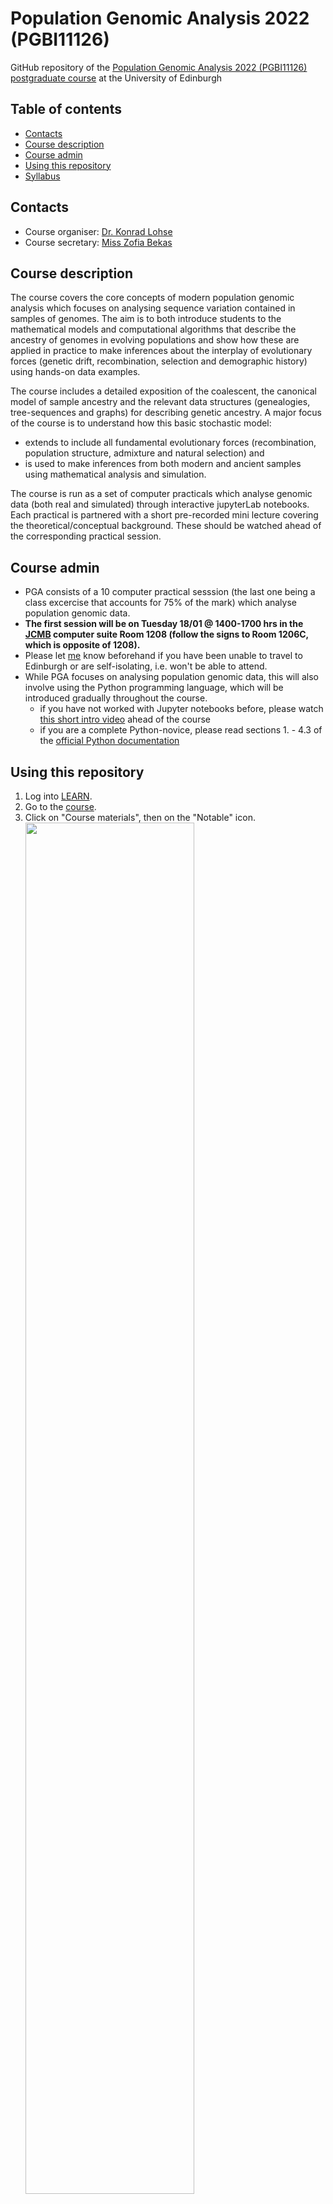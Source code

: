 # Population Genomic Analysis 2022 (PGBI11126)

GitHub repository of the [Population Genomic Analysis 2022 (PGBI11126) postgraduate course](http://www.drps.ed.ac.uk/21-22/dpt/cxpgbi11126.htm) at the University of Edinburgh 

Table of contents
-----------------

- [Contacts](https://github.com/LohseLab/PGA_course_2022_DEV/blob/main/README.md#contacts)
- [Course description](https://github.com/LohseLab/PGA_course_2022_DEV/blob/main/README.md#course-description)
- [Course admin](https://github.com/LohseLab/PGA_course_2022_DEV/blob/main/README.md#course-admin)
- [Using this repository](https://github.com/LohseLab/PGA_course_2022_DEV/blob/main/README.md#using-this-repository)
- [Syllabus](https://github.com/LohseLab/PGA_course_2022_DEV/blob/main/README.md#syllabus)

Contacts
--------

- Course organiser: [Dr. Konrad Lohse](mailto:konrad.lohse@ed.ac.uk?subject=[PGA2022])
- Course secretary: [Miss Zofia Bekas](mailto:zofia.bekas@ed.ac.uk?subject=[PGA2022])

Course description
------------------

The course covers the core concepts of modern population genomic analysis which focuses on analysing sequence variation contained in samples of genomes. The aim is to both introduce students to the mathematical models and computational algorithms that describe the ancestry of genomes in evolving populations and show how these are applied in practice to make inferences about the interplay of evolutionary forces (genetic drift, recombination, selection and demographic history) using hands-on data examples. 

The course includes a detailed exposition of the coalescent, the canonical model of sample ancestry and the relevant data structures (genealogies, tree-sequences and graphs) for describing genetic ancestry. A major focus of the course is to understand how this basic stochastic model: 

- extends to include all fundamental evolutionary forces (recombination, population structure, admixture and natural selection) and
- is used to make inferences from both modern and ancient samples using mathematical analysis and simulation.

The course is run as a set of computer practicals which analyse genomic data (both real and simulated) through interactive jupyterLab notebooks. 
Each practical is partnered with a short pre-recorded mini lecture covering the theoretical/conceptual background. 
These should be watched ahead of the corresponding practical session.

Course admin
------------

- PGA consists of a 10 computer practical sesssion (the last one being a class excercise that accounts for 75% of the mark) which analyse population genomic data.
- **The first session will be on Tuesday 18/01 @ 1400-1700 hrs in the [JCMB](https://goo.gl/maps/mYi8YMzKHiA1U9ceA) computer suite Room 1208 (follow the signs to Room 1206C, which is opposite of 1208).**
- Please let [me](mailto:konrad.lohse@ed.ac.uk?subject=[PGA2022]) know beforehand if you have been unable to travel to Edinburgh or are self-isolating, i.e. won't be able to attend.
- While PGA focuses on analysing population genomic data, this will also involve using the Python programming language, which will be introduced gradually throughout the course.
  - if you have not worked with Jupyter notebooks before, please watch [this short intro video](https://www.youtube.com/watch?v=A5YyoCKxEOU) ahead of the course
  - if you are a complete Python-novice, please read sections 1. - 4.3 of the [official Python documentation](https://docs.python.org/3.6/tutorial/)

Using this repository
---------------------
1. Log into [LEARN](https://www.learn.ed.ac.uk/).
2. Go to the [course](https://www.learn.ed.ac.uk/webapps/blackboard/execute/modulepage/view?course_id=_85577_1&cmp_tab_id=_420952_1).  
3. Click on "Course materials", then on the "Notable" icon. <img src="https://user-images.githubusercontent.com/167909/149776450-46ad0b2e-6e64-42b2-87dd-f82875226222.png" width="75%" height="75%">
4. Select the "Chemistry Notebook" from the dropdown menu and click "Start". <img src="https://user-images.githubusercontent.com/167909/149776788-33ba14a5-f22d-4306-82c6-3dbc1e95ff75.png" width="75%" height="75%">
5. Click on `+GitRepo` to bring up the menu to clone this repository. <img src="https://user-images.githubusercontent.com/167909/149777473-e7578276-4f99-44d4-8a68-9ddf06decd43.png" width="75%" height="75%">
6. For this you must enter the following information: <img src="https://user-images.githubusercontent.com/167909/149777230-b3c42388-bd5f-4aaa-96fc-033f90601826.png" width="75%" height="75%">  
  - **Git Repository URL**: `https://github.com/LohseLab/PGA_course_2022`
  - **Branch**: `main` 
7. You can now use the Jupyter file browser to navigate to the notebooks you want to execute.

Syllabus
--------
- `P_01`
  - coalescent simulation and relevant data structures.
  - run and analyse coalescent simulations with `msprime` and `tskit`.
  - understand how the variance of the coalescent depends on the two major axis of sampling: number of loci and number of individuals (Felsenstein 2004).
  - understand why it is natural (and helpful) to treat mutations separately from ancestry.
- `P_02`
  - understand why coalescent simulations are useful to gain intuition about population level processes.
  - appreciate that the site frequency spectrum (SFS) is a fundamental summary of sequence variation and understand how it relates to genealogical branch lengths.
  - understand that summary statistics are the currency for comparing real data to idealized models of population processes/history and that such comparisons can be done either via analytic results or simulations.
  - know how coalescent simulations are used in approximate likelihood inference.
- `P_03`
  - ARGs and treesequences: how are they constructed and how do they differ?
  - appreciate that not all recombination events are detectable
  - understand the difference between map and physical length of a sequence
  - know that the span of trees along the genome is a random variable and that nodes are shared between many trees.
  - understand that the duality between branch lengths and popgen measures extends to correlated trees.
- `P_04`
  - gain familiarity with common bioinformatic file formats (FASTA, BED, VCF)
  - understand how (population) genomic data can be represented through these file formats.
  - know that the analysis of variation data often requires additional simplifications and/or re-classification of the data
  - use common Python libraries to parse, intersect, interrogate, and visualize population genomic data
  - understand that due to background selection, genetic diversity in the genome is strongly correlated with functional constraint
- `P_05`
  - how does positive selection act to favour a beneficial mutation?
  - understand the role of drift/randomness on allele ferquency trajectories and fixation probability
  - understand the effect of positive selection on linked neutral variation
  - understand how `sweepfinder` works using simulation data
  - be able to perform a Selective sweep scan on real data
- `P_06`
  - how to estimate differentiation between populations/species using 𝑑𝑥𝑦, 𝑑𝑛𝑒𝑡 and 𝐹𝑠𝑡 and understand how these summary statistics are defined and related to each other.
  - be able to use coalescent theory to relate estimates of divergence and differentiation obtained from whole genome data to models of equilibrium population structure and non-equilibrium population history.
  - be able to define outliers of differentiation in a genome scan.
  - be able to simulate sequence data under models of population structure and compare these to real data. 
- `P_07`
  - understand genealogical dicordance and how it depends on incomplete lineage sorting and gene flow
  - understand how the divergence history of populations affects the level of incomplete lineage sorting
  - be able to run multi-population coalescent simulations and extract genealogical information
  - learn how to detect introgression from archaic Hominins into modern humans using the D statsitic (aka the ABBA/BABA test)
- `P_08` - `P_09`
  - Applying the knowledge you gained from this course to novel, real-world datasets.
  - TBA
  
